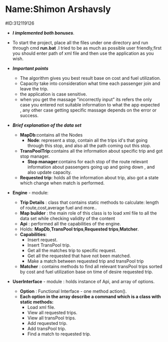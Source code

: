 # Name:Shimon Arshavsly
#ID:312119126
- ***I implemented both bonuses***.
- To start the project, place all the files under one directory and run through
 cmd **run.bat** .I tried to be as much as possible user friendly,first you should enter path of xml file and then 
 use the application as you wish.  
 - ***Important points***
   - The algorithm gives you best result base on cost and fuel utilization.
   - Capacity take into consideration what time each passenger join and leave the trip.
   - the application is case sensitive.
   - when you get the massage "incorrectly input" its refers the only case you entered not suitable information to what the app expected  
   , any other case getting specific massage depends on the error or success.      
 
 
 - ***Brief explanation of the data set***  
    - **MapDb**:contains all the Nodes
      - **Node**: represent a stop, contain all the trips id's that going through this stop, and also all the path coming out this stop.
    - **TransPoolTrip**:contains all the information about specific trip and got stop manager.
      - **Stop manager**:contains for each stop of the route relevant information about passengers going up and going down , and also update capacity.
    - **Requested trip**: holds all the information about trip, also got a state which change when match is performed.
 - **Engine** - module:
    - **Trip Details** : class that contains static methods to calculate: length of route,cost,average fuel and more..
    - **Map builder** : the main role of this class is to load xml file to all the data set while checking validity of the content
    - **Api** : performed all the capabilities of the engine.
    - Holds: **MapDb**,**TransPool trips**,**Requested trips**,**Matcher**.
    - **Capabilities**:
      - Insert request.
      - Insert TransPool trip.
      - Get all the matches trip to specific request.
      - Get all the requested that have not been matched.
      - Make a match between requested trip and transPool trip
   - **Matcher** : contains methods to find all relevant transPool trips sorted by cost and fuel utilization base on time of desire requested trip.
  - **UserInterface** - module : holds instance of Api, and array of options.
     - **Option** : Functional Interface - one method action().
     - **Each option in the array describe a command which is a class with static methods:** 
       - Load xml file.
       - View all requested trips.
       - View all transPool trips.
       - Add requested trip.
       - Add transPool trip.
       - Find a match to requested trip.
              